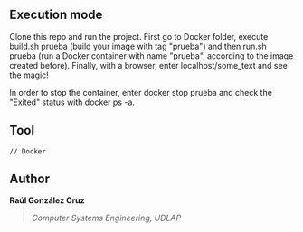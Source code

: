 ## Execution mode
Clone this repo and run the project. First go to Docker folder, execute build.sh prueba (build your image with tag "prueba") and then run.sh prueba (run a Docker container with name "prueba", according to the image created before). Finally, with a browser, enter localhost/some_text and see the magic!

In order to stop the container, enter docker stop prueba and check the "Exited" status with docker ps -a.

## Tool
```[Docker]
// Docker
```

## Author
**Raúl González Cruz**
>*Computer Systems Engineering, UDLAP*
